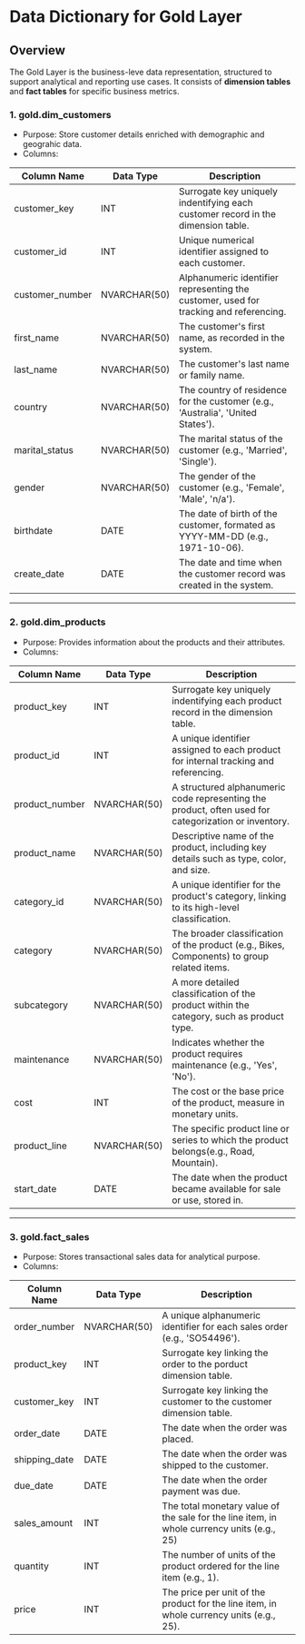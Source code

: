 # Data Dictionary for Gold Layer


## Overview

The Gold Layer is the business-leve data representation, structured to support analytical and reporting use cases. It consists of **dimension tables** and **fact tables** for specific business metrics.

### 1. gold.dim_customers
- Purpose: Store customer details enriched with demographic and geograhic data.
- Columns:
  
| Column Name | Data Type | Description |
| --- | --- | --- |
| customer_key | INT | Surrogate key uniquely indentifying each customer record in the dimension table. |
| customer_id | INT | Unique numerical identifier assigned to each customer. |
| customer_number | NVARCHAR(50) | Alphanumeric identifier representing the customer, used for tracking and referencing. |
| first_name | NVARCHAR(50) | The customer's first name, as recorded in the system. |
| last_name | NVARCHAR(50) | The customer's last name or family name. |
| country | NVARCHAR(50) | The country of residence for the customer (e.g., 'Australia', 'United States'). |
| marital_status | NVARCHAR(50) | The marital status of the customer (e.g., 'Married', 'Single'). |
| gender | NVARCHAR(50) | The gender of the customer (e.g., 'Female', 'Male', 'n/a'). |
| birthdate | DATE | The date of birth of the customer, formated as YYYY-MM-DD (e.g., 1971-10-06). |
| create_date | DATE | The date and time when the customer record was created in the system. |

---
### 2. gold.dim_products
- Purpose: Provides information about the products and their attributes.
- Columns:

| Column Name | Data Type | Description |
| --- | --- | --- |
| product_key | INT | Surrogate key uniquely indentifying each product record in the dimension table. |
| product_id | INT | A unique identifier assigned to each product for internal tracking and referencing. |
| product_number | NVARCHAR(50) | A structured alphanumeric code representing the product, often used for categorization or inventory. |
| product_name | NVARCHAR(50) | Descriptive name of the product, including key details such as type, color, and size. |
| category_id | NVARCHAR(50) | A unique identifier for the product's category, linking to its high-level classification. |
| category | NVARCHAR(50) | The broader classification of the product (e.g., Bikes, Components) to group related items. |
| subcategory | NVARCHAR(50) | A more detailed classification of the product within the category, such as product type. |
| maintenance | NVARCHAR(50) | Indicates whether the product requires maintenance (e.g., 'Yes', 'No'). |
| cost | INT | The cost or the base price of the product, measure in monetary units. |
| product_line | NVARCHAR(50) | The specific product line or series to which the product belongs(e.g., Road, Mountain). |
| start_date | DATE | The date when the product became available for sale or use, stored in. |

---
### 3. gold.fact_sales
- Purpose: Stores transactional sales data for analytical purpose.
- Columns:

| Column Name | Data Type | Description |
| --- | --- | --- |
| order_number | NVARCHAR(50) | A unique alphanumeric identifier for each sales order (e.g., 'SO54496'). |
| product_key | INT | Surrogate key linking the order to the porduct dimension table. |
| customer_key | INT | Surrogate key linking the customer to the customer dimension table. |
| order_date | DATE | The date when the order was placed. |
| shipping_date | DATE | The date when the order was shipped to the customer. |
| due_date | DATE | The date when the order payment was due. |
| sales_amount | INT | The total monetary value of the sale for the line item, in whole currency units (e.g., 25) |
| quantity | INT | The number of units of the product ordered for the line item (e.g., 1). |
| price | INT | The price per unit of the product for the line item, in whole currency units (e.g., 25). |
